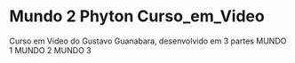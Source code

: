 # Mundo 2 Phyton Curso_em_Video
 
Curso em Video do Gustavo Guanabara, desenvolvido em 3 partes
MUNDO 1
MUNDO 2
MUNDO 3